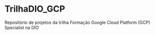 # TrilhaDIO_GCP
Repositório de projetos da trilha Formação Google Cloud Platform (GCP) Specialist na DIO
